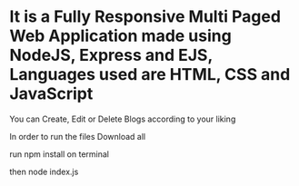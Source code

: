 # It is a Fully Responsive Multi Paged Web Application made using NodeJS, Express and EJS, Languages used are HTML, CSS and JavaScript

You can Create, Edit or Delete Blogs according to your liking 

In order to run the files Download all

run npm install on terminal

then node index.js
